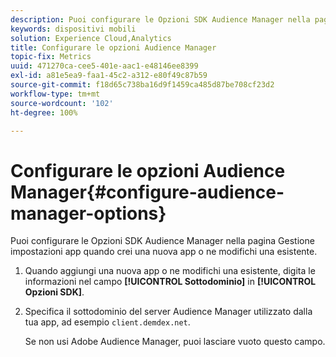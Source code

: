 ```yaml
---
description: Puoi configurare le Opzioni SDK Audience Manager nella pagina Gestione impostazioni app quando crei una nuova app o ne modifichi una esistente.
keywords: dispositivi mobili
solution: Experience Cloud,Analytics
title: Configurare le opzioni Audience Manager
topic-fix: Metrics
uuid: 471270ca-cee5-401e-aac1-e48146ee8399
exl-id: a81e5ea9-faa1-45c2-a312-e80f49c87b59
source-git-commit: f18d65c738ba16d9f1459ca485d87be708cf23d2
workflow-type: tm+mt
source-wordcount: '102'
ht-degree: 100%

---
```


# Configurare le opzioni Audience Manager{#configure-audience-manager-options}

Puoi configurare le Opzioni SDK Audience Manager nella pagina Gestione impostazioni app quando crei una nuova app o ne modifichi una esistente.

1. Quando aggiungi una nuova app o ne modifichi una esistente, digita le informazioni nel campo **[!UICONTROL Sottodominio]** in **[!UICONTROL Opzioni SDK]**.

1. Specifica il sottodominio del server Audience Manager utilizzato dalla tua app, ad esempio `client.demdex.net`.

   Se non usi Adobe Audience Manager, puoi lasciare vuoto questo campo.

